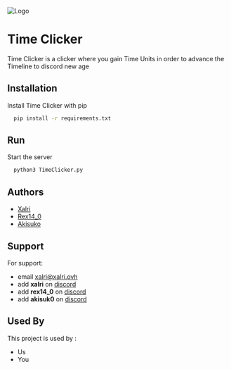 
![Logo](https://dev-to-uploads.s3.amazonaws.com/uploads/articles/th5xamgrr6se0x5ro4g6.png)


# Time Clicker 

Time Clicker is a clicker where you gain Time Units in order to advance the Timeline to discord new age

## Installation

Install Time Clicker with pip

```bash
  pip install -r requirements.txt
```
    
## Run


Start the server

```bash
  python3 TimeClicker.py
```


## Authors

- [Xalri](https://www.github.com/Xalri)
- [Rex14_0](https://www.github.com/Rex140-hub)
- [Akisuko](https://www.github.com/Krinoceros)


## Support

For support:
- email xalri@xalri.ovh
- add ******xalri****** on [discord](https://discord.com)
- add ******rex14_0****** on [discord](https://discord.com)
- add ******akisuk0****** on [discord](https://discord.com)


## Used By

This project is used by :

- Us
- You

